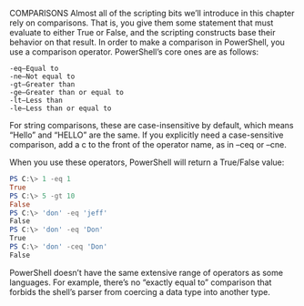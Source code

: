 COMPARISONS
Almost all of the scripting bits we’ll introduce in this chapter rely on comparisons. That is, you give them some statement that must evaluate to either True or False, and the scripting constructs base their behavior on that result. In order to make a comparison in PowerShell, you use a comparison operator. PowerShell’s core ones are as follows:
```
-eq—Equal to
-ne—Not equal to
-gt—Greater than
-ge—Greater than or equal to
-lt—Less than
-le—Less than or equal to
```
For string comparisons, these are case-insensitive by default, which means “Hello” and “HELLO” are the same. If you explicitly need a case-sensitive comparison, add a c to the front of the operator name, as in –ceq or –cne.

When you use these operators, PowerShell will return a True/False value:
```powershell
PS C:\> 1 -eq 1
True
PS C:\> 5 -gt 10
False
PS C:\> 'don' -eq 'jeff'
False
PS C:\> 'don' -eq 'Don'
True
PS C:\> 'don' -ceq 'Don'
False
```
PowerShell doesn’t have the same extensive range of operators as some languages. For example, there’s no “exactly equal to” comparison that forbids the shell’s parser from coercing a data type into another type.
